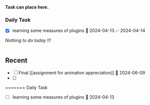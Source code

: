 **Task can place here.**
### Daily Task
- [x] learning some measures of plugins 🛫 2024-04-13 ✅ 2024-04-14

*Nothing to do today !!!*

```tasks
```
## Recent
- [ ] Final [[assignment for animation appreciation]] 📅 2024-06-09
- [ ] 
=======
Daily Task
- [ ] learning some measures of plugins 🛫 2024-04-13 